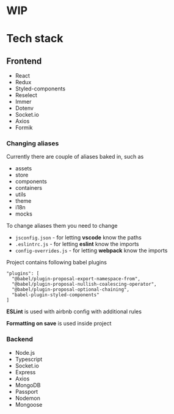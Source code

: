 # WIP

# Tech stack

## Frontend

- React
- Redux
- Styled-components
- Reselect
- Immer
- Dotenv
- Socket.io
- Axios
- Formik

### Changing aliases

Currently there are couple of aliases baked in, such as

- assets
- store
- components
- containers
- utils
- theme
- i18n
- mocks

To change aliases them you need to change

- `jsconfig.json` - for letting **vscode** know the paths
- `.eslintrc.js` - for letting **eslint** know the imports
- `config-overrides.js` - for letting **webpack** know the imports

Project contains following babel plugins

```
"plugins": [
  "@babel/plugin-proposal-export-namespace-from",
  "@babel/plugin-proposal-nullish-coalescing-operator",
  "@babel/plugin-proposal-optional-chaining",
  "babel-plugin-styled-components"
]
```

**ESLint** is used with airbnb config with additional rules

**Formatting on save** is used inside project

### Backend

- Node.js
- Typescript
- Socket.io
- Express
- Axios
- MongoDB
- Passport
- Nodemon
- Mongoose
